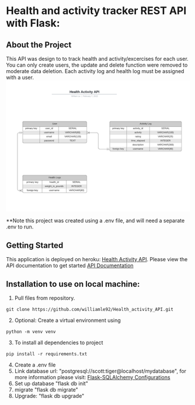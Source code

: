 # Health and activity tracker REST API with Flask:
## About the Project
This API was design to to track health and activity/excercises for each user. You can only create users, the update and delete function were removed to moderate data deletion. Each activity log and health log must be assigned with a user.  
![ERD](/src/ERD.png "ERD Diagram")

**Note this project was created using a .env file, and will need a separate .env to run. 
## Getting Started
This application is deployed on heroku: [Health Activity API](https://activity-rest-api.herokuapp.com/). Please view the API documentation to get started [API Documentation](https://documenter.getpostman.com/view/15868454/UVR7JnLC)

## Installation to use on local machine:

1. Pull files from repository.
``` 
git clone https://github.com/williamle92/Health_activity_API.git 
```
2. Optional: Create a virtual environment using 
```
python -m venv venv
```
3. To install all dependencies to project
```
pip install -r requirements.txt
```
4. Create a .env file
5. Link database url: "postgresql://scott:tiger@localhost/mydatabase", for more information please visit: [Flask-SQLAlchemy Configurations](https://flask-sqlalchemy.palletsprojects.com/en/2.x/config/)
6. Set up database "flask db init"
7. migrate "flask db migrate"
8. Upgrade: "flask db upgrade"



